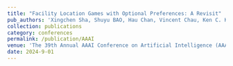 ```yaml
---
title: "Facility Location Games with Optional Preferences: A Revisit"
pub_authors: 'Xingchen Sha, Shuyu BAO, Hau Chan, Vincent Chau, Ken C. K. Fong, Minming Li'
collection: publications
category: conferences
permalink: /publication/AAAI
venue: 'The 39th Annual AAAI Conference on Artificial Intelligence (AAAI 2025)</i>'
date: 2024-9-01
---
```


